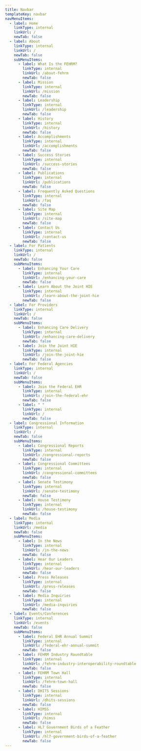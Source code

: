 ```yaml
---
title: Navbar
templateKey: navbar
navMenuItems:
  - label: Home
    linkType: internal
    linkUrl: /
    newTab: false
  - label: About
    linkType: internal
    linkUrl: /
    newTab: false
    subMenuItems:
      - label: What Is the FEHRM?
        linkType: internal
        linkUrl: /about-fehrm
        newTab: false
      - label: Mission
        linkType: internal
        linkUrl: /mission
        newTab: false
      - label: Leadership
        linkType: internal
        linkUrl: /leadership
        newTab: false
      - label: History
        linkType: internal
        linkUrl: /history
        newTab: false
      - label: Accomplishments
        linkType: internal
        linkUrl: /accomplishments
        newTab: false
      - label: Success Stories
        linkType: internal
        linkUrl: /success-stories
        newTab: false
      - label: Publications
        linkType: internal
        linkUrl: /publications
        newTab: false
      - label: Frequently Asked Questions
        linkType: internal
        linkUrl: /faq
        newTab: false
      - label: Site Map
        linkType: internal
        linkUrl: /site-map
        newTab: false
      - label: Contact Us
        linkType: internal
        linkUrl: /contact-us
        newTab: false
  - label: For Patients
    linkType: internal
    linkUrl: /
    newTab: false
    subMenuItems:
      - label: Enhancing Your Care
        linkType: internal
        linkUrl: /enhancing-your-care
        newTab: false
      - label: Learn About the Joint HIE
        linkType: internal
        linkUrl: /learn-about-the-joint-hie
        newTab: false
  - label: For Providers
    linkType: internal
    linkUrl: /
    newTab: false
    subMenuItems:
      - label: Enhancing Care Delivery
        linkType: internal
        linkUrl: /enhancing-care-delivery
        newTab: false
      - label: Join the Joint HIE
        linkType: internal
        linkUrl: /join-the-joint-hie
        newTab: false
  - label: For Federal Agencies
    linkType: internal
    linkUrl: /
    newTab: false
    subMenuItems:
      - label: Join the Federal EHR
        linkType: internal
        linkUrl: /join-the-federal-ehr
        newTab: false
      - label: " "
        linkType: internal
        linkUrl: /
        newTab: false
  - label: Congressional Information
    linkType: internal
    linkUrl: /
    newTab: false
    subMenuItems:
      - label: Congressional Reports
        linkType: internal
        linkUrl: /congressional-reports
        newTab: false
      - label: Congressional Committees
        linkType: internal
        linkUrl: /congressional-committees
        newTab: false
      - label: Senate Testimony
        linkType: internal
        linkUrl: /senate-testimony
        newTab: false
      - label: House Testimony
        linkType: internal
        linkUrl: /house-testimony
        newTab: false
  - label: Media
    linkType: internal
    linkUrl: /media
    newTab: false
    subMenuItems:
      - label: In the News
        linkType: internal
        linkUrl: /in-the-news
        newTab: false
      - label: Hear Our Leaders
        linkType: internal
        linkUrl: /hear-our-leaders
        newTab: false
      - label: Press Releases
        linkType: internal
        linkUrl: /press-releases
        newTab: false
      - label: Media Inquiries
        linkType: internal
        linkUrl: /media-inquiries
        newTab: false
  - label: Events/Conferences
    linkType: internal
    linkUrl: /events
    newTab: false
    subMenuItems:
      - label: Federal EHR Annual Summit
        linkType: internal
        linkUrl: /federal-ehr-annual-summit
        newTab: false
      - label: FEHRM Industry Roundtable
        linkType: internal
        linkUrl: /fehrm-industry-interoperability-roundtable
        newTab: false
      - label: FEHRM Town Hall
        linkType: internal
        linkUrl: /fehrm-town-hall
        newTab: false
      - label: DHITS Sessions
        linkType: internal
        linkUrl: /dhits-sessions
        newTab: false
      - label: HIMSS
        linkType: internal
        linkUrl: /himss
        newTab: false
      - label: HL7 Government Birds of a Feather
        linkType: internal
        linkUrl: /hl7-government-birds-of-a-feather
        newTab: false
---
```

